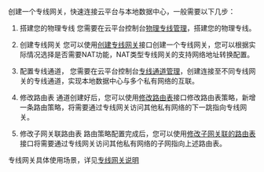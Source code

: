 创建一个专线网关，快速连接云平台与本地数据中心，一般需要以下几步：
1) 搭建您的物理专线
您需要在云平台控制台<a href="http://console.tcecqpoc.fsphere.cn/vpc/dc"  title="物理专线">物理专线管理</a>，搭建您的物理专线。

2) 创建专线网关
您可以使用[创建专线网关](/document/product/215/4824)接口创建一个专线网关，您可以根据实际情况选择是否需要NAT功能，NAT类型专线网关的支持网络地址转换配置。

3) 配置专线通道， 您需要在云平台控制台<a href="http://console.tcecqpoc.fsphere.cn/vpc/dcConn"  title="专线通道">专线通道管理</a>，创建连接至不同专线网关的专线通道，实现本地数据中心与多个私有网络的互联。

4) 修改路由表
通道创建好后，您可以使用[修改路由表](/document/product/215/4954#.E6.9B.B4.E6.94.B9.E5.AD.90.E7.BD.91.E5.85.B3.E8.81.94.E8.B7.AF.E7.94.B1.E8.A1.A8)接口修改路由表策略，新增一条路由策略，将需要通过专线网关访问其他私有网络的下一跳指向专线网关。

5) 修改子网关联路由表
路由策略配置完成后，您可以使用[修改子网关联的路由表](/doc/api/372/1416)接口将需要通过专线网关访问其他私有网络的子网指向上述路由表。

专线网关具体使用场景，详见<a href="/doc/product/215/4976" title="专线网关">专线网关说明</a>
